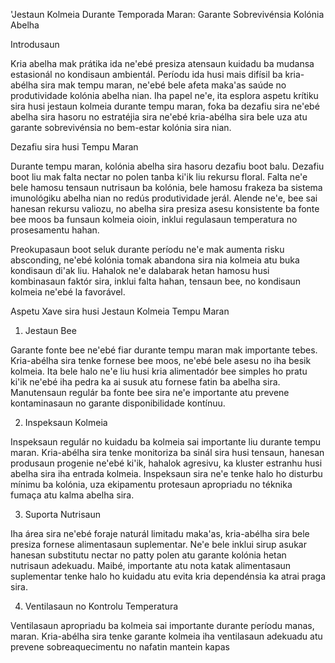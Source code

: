 'Jestaun Kolmeia Durante Temporada Maran: Garante Sobrevivénsia Kolónia Abelha

Introdusaun

Kria abelha mak prátika ida ne'ebé presiza atensaun kuidadu ba mudansa estasionál no kondisaun ambientál. Períodu ida husi mais difísil ba kria-abélha sira mak tempu maran, ne'ebé bele afeta maka'as saúde no produtividade kolónia abelha nian. Iha papel ne'e, ita esplora aspetu krítiku sira husi jestaun kolmeia durante tempu maran, foka ba dezafiu sira ne'ebé abelha sira hasoru no estratéjia sira ne'ebé kria-abélha sira bele uza atu garante sobrevivénsia no bem-estar kolónia sira nian.

Dezafiu sira husi Tempu Maran

Durante tempu maran, kolónia abelha sira hasoru dezafiu boot balu. Dezafiu boot liu mak falta nectar no polen tanba ki'ik liu rekursu floral. Falta ne'e bele hamosu tensaun nutrisaun ba kolónia, bele hamosu frakeza ba sistema imunológiku abelha nian no redús produtividade jerál. Alende ne'e, bee sai hanesan rekursu valiozu, no abelha sira presiza asesu konsistente ba fonte bee moos ba funsaun kolmeia oioin, inklui regulasaun temperatura no prosesamentu hahan.

Preokupasaun boot seluk durante períodu ne'e mak aumenta risku absconding, ne'ebé kolónia tomak abandona sira nia kolmeia atu buka kondisaun di'ak liu. Hahalok ne'e dalabarak hetan hamosu husi kombinasaun faktór sira, inklui falta hahan, tensaun bee, no kondisaun kolmeia ne'ebé la favorável.

Aspetu Xave sira husi Jestaun Kolmeia Tempu Maran

1. Jestaun Bee

Garante fonte bee ne'ebé fiar durante tempu maran mak importante tebes. Kria-abélha sira tenke fornese bee moos, ne'ebé bele asesu no iha besik kolmeia. Ita bele halo ne'e liu husi kria alimentadór bee simples ho pratu ki'ik ne'ebé iha pedra ka ai susuk atu fornese fatin ba abelha sira. Manutensaun regulár ba fonte bee sira ne'e importante atu prevene kontaminasaun no garante disponibilidade kontínuu.

2. Inspeksaun Kolmeia

Inspeksaun regulár no kuidadu ba kolmeia sai importante liu durante tempu maran. Kria-abélha sira tenke monitoriza ba sinál sira husi tensaun, hanesan produsaun progenie ne'ebé ki'ik, hahalok agresivu, ka kluster estranhu husi abelha sira iha entrada kolmeia. Inspeksaun sira ne'e tenke halo ho disturbu mínimu ba kolónia, uza ekipamentu protesaun apropriadu no téknika fumaça atu kalma abelha sira.

3. Suporta Nutrisaun

Iha área sira ne'ebé foraje naturál limitadu maka'as, kria-abélha sira bele presiza fornese alimentasaun suplementar. Ne'e bele inklui sirup asukar hanesan substitutu nectar no patty polen atu garante kolónia hetan nutrisaun adekuadu. Maibé, importante atu nota katak alimentasaun suplementar tenke halo ho kuidadu atu evita kria dependénsia ka atrai praga sira.

4. Ventilasaun no Kontrolu Temperatura

Ventilasaun apropriadu ba kolmeia sai importante durante períodu manas, maran. Kria-abélha sira tenke garante kolmeia iha ventilasaun adekuadu atu prevene sobreaquecimentu no nafatin mantein kapas